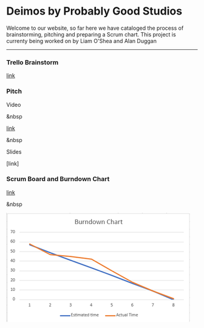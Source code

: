 # Deimos by Probably Good Studios
Welcome to our website, so far here we have cataloged the process of brainstorming, pitching and preparing a Scrum chart.
This project is currenty being worked on by Liam O'Shea and Alan Duggan

---

### Trello Brainstorm
[link](https://trello.com/b/d81dQKNz/pandoras-box-brainstorm)

### Pitch
Video

&nbsp  

[link](https://www.youtube.com/watch?v=pPDvmRVU7VM)

&nbsp  

Slides

[link]

### Scrum Board and Burndown Chart
[link](https://trello.com/b/3gl9wrEW/pandoras-box-scrum)

&nbsp  

![Burndown chart](bdcgraph.png)
